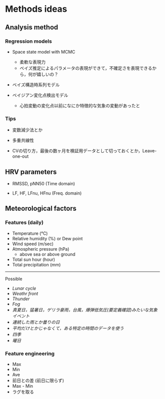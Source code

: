 # Methods ideas

## Analysis method

### Regression models

- Space state model with MCMC
    - 柔軟な表現力
    - ベイズ推定によるパラメータの表現ができて，不確定さを表現できるから，何が嬉しいの？

- ベイズ構造時系列モデル

- ベイジアン変化点検出モデル
    - 心拍変動の変化点以前になにか特徴的な気象の変動があったと

### Tips

- 変数減少法とか

- 多重共線性

- CVの切り方，最後の数ヶ月を検証用データとして切っておくとか，Leave-one-out


## HRV parameters

- RMSSD, pNN50 (Time domain)

- LF, HF, LFnu, HFnu (Freq. domain)


## Meteorological factors

### Features (daily)

- Temperature (℃)
- Relative humidity (%) or Dew point
- Wind speed (m/sec)
- Atmospheric pressure (hPa)
    - above sea or above ground
- Total sun hour (hour)
- Total precipitation (mm)

---

Possible
- _Lunar cycle_
- _Weathr front_
- _Thunder_
- _Fog_
- _真夏日，猛暑日，ゲリラ豪雨，台風，爆弾低気圧(要定義確認)みたいな気象イベント_
- _連続した雨とか曇りの日_
- _平均だけとかじゃなくて，ある特定の時間のデータを使う_
- _四季_
- _曜日_

### Feature engineering

- Max
- Min
- Ave
- 前日との差 (前日に限らず)
- Max - Min
- ラグを取る

